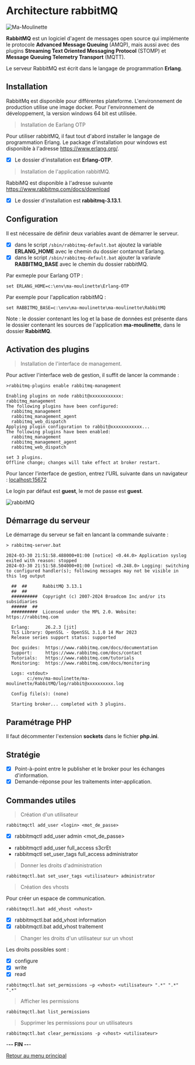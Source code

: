 # Architecture rabbitMQ

![Ma-Moulinette](/assets/images/home/home-000.jpg)

**RabbitMQ** est un logiciel d'agent de messages open source qui implémente le protocole **Advanced Message Queuing** (AMQP), mais aussi avec des plugins **Streaming Text Oriented Messaging Protocol** (STOMP) et **Message Queuing Telemetry Transport** (MQTT).

Le serveur RabbitMQ est écrit dans le langage de programmation **Erlang**.

## Installation

RabbitMq est disponible pour différentes plateforme. L'environnement de production utilise une image docker. Pour l'environnement de développement, la version windows 64 bit est utilisée.

> Installation de Earlang OTP

Pour utiliser rabbitMQ, il faut tout d'abord installer le langage de programmation Erlang. Le package d'installation pour windows est disponible à l'adresse <https://www.erlang.org/>.

- [x] Le dossier d'installation est **Erlang-OTP**.

> Installation de l'application rabbitMQ.

RabbiMQ est disponible à l'adresse suivante <https://www.rabbitmq.com/docs/download>

- [x] Le dossier d'installation est **rabbitmq-3.13.1**.

## Configuration

Il est nécessaire de définir deux variables avant de démarrer le serveur.

- [x] dans le script `/sbin/rabbitmq-default.bat` ajoutez la variable **ERLANG_HOME** avec le chemin du dossier contannat Earlang.
- [x] dans le script `/sbin/rabbitmq-default.bat` ajouter la variavle **RABBITMQ_BASE** avec le chemin du dossier rabbitMQ.

Par exmeple pour Earlang OTP :

```properties
set ERLANG_HOME=c:\env\ma-moulinette\Erlang-OTP
```

Par exemple pour l'application rabbitMQ :

```properties
set RABBITMQ_BASE=c:\env\ma-moulinette\ma-moulinette\RabbitMQ
```

Note : le dossier contenant les log et la base de données est présente dans le dossier contenant les sources de l'application **ma-moulinette**, dans le dossier **RabbitMQ**.

## Activation des plugins

> Installation de l'interface de management.

Pour activer l'interface web de gestion, il suffit de lancer la commande :

```plaintext
>rabbitmq-plugins enable rabbitmq-management

Enabling plugins on node rabbit@xxxxxxxxxxxx:
rabbitmq_management
The following plugins have been configured:
  rabbitmq_management
  rabbitmq_management_agent
  rabbitmq_web_dispatch
Applying plugin configuration to rabbit@xxxxxxxxxxxx...
The following plugins have been enabled:
  rabbitmq_management
  rabbitmq_management_agent
  rabbitmq_web_dispatch

set 3 plugins.
Offline change; changes will take effect at broker restart.
```

Pour lancer l'interface de gestion, entrez l'URL suivante dans un navigateur : <localhost:15672>

Le login par défaut est **guest**, le mot de passe est **guest**.

![rabbitMQ](/assets/images/rabbitmq/rabbitMQ-001.jpg)

## Démarrage du serveur

Le démarrage du serveur se fait en lancant la commande suivante :

```plaintext
> rabbitmq-server.bat

2024-03-30 21:51:58.488000+01:00 [notice] <0.44.0> Application syslog exited with reason: stopped
2024-03-30 21:51:58.504000+01:00 [notice] <0.248.0> Logging: switching to configured handler(s); following messages may not be visible in this log output

  ##  ##      RabbitMQ 3.13.1
  ##  ##
  ##########  Copyright (c) 2007-2024 Broadcom Inc and/or its subsidiaries
  ######  ##
  ##########  Licensed under the MPL 2.0. Website: https://rabbitmq.com

  Erlang:      26.2.3 [jit]
  TLS Library: OpenSSL - OpenSSL 3.1.0 14 Mar 2023
  Release series support status: supported

  Doc guides:  https://www.rabbitmq.com/docs/documentation
  Support:     https://www.rabbitmq.com/docs/contact
  Tutorials:   https://www.rabbitmq.com/tutorials
  Monitoring:  https://www.rabbitmq.com/docs/monitoring

  Logs: <stdout>
        c:/env/ma-moulinette/ma-moulinette/RabbitMQ/log/rabbit@xxxxxxxxxx.log

  Config file(s): (none)

  Starting broker... completed with 3 plugins.
```

## Paramétrage PHP

Il faut décommenter l'extension **sockets** dans le fichier **php.ini**.

## Stratégie

- [x] Point-à-point entre le publisher et le broker pour les échanges d'information.
- [X] Demande-réponse pour les traitements inter-application.

## Commandes utiles

> Création d'un utilisateur

`rabbitmqctl add_user <login> <mot_de_passe>`

- [x] rabbitmqctl add_user admin <mot_de_passe>

- rabbitmqctl add_user full_access s3crEt
- rabbitmqctl set_user_tags full_access administrator

> Donner les droits d'administration

`rabbitmqctl.bat set_user_tags <utilisateur> administrator`

> Création des vhosts

Pour créer un espace de communication.

`rabbitmqctl.bat add_vhost <vhost>`

- [x] rabbitmqctl.bat add_vhost information
- [x] rabbitmqctl.bat add_vhost traitement

> Changer les droits d'un utilisateur sur un vhost

Les droits possibles sont :

- [x] configure
- [x] write
- [x] read

`rabbitmqctl.bat set_permissions –p <vhost> <utilisateur> ".*" ".*" ".*"`

> Afficher les permissions

`rabbitmqctl.bat list_permissions`

> Supprimer les permissions pour un utilisateurs

`rabbitmqctl.bat clear_permissions -p <vhost> <utilisateur>`

-**-- FIN --**-

[Retour au menu principal](/index.html)
